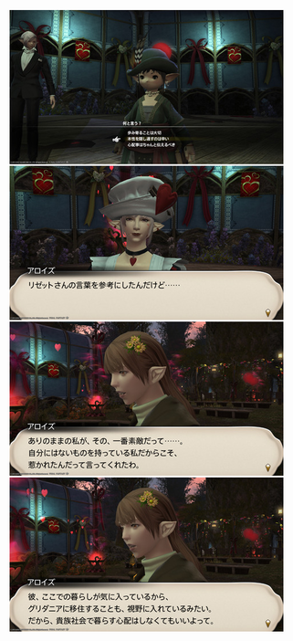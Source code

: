 [![ffxiv_20220210_194133_257.png](./image_j_02_2_thumb/ffxiv_20220210_194133_257.png.thumb.jpg)](./image_j_02\2/ffxiv_20220210_194133_257.png) 
[![ffxiv_20220210_194631_456.png](./image_j_02_2_thumb/ffxiv_20220210_194631_456.png.thumb.jpg)](./image_j_02\2/ffxiv_20220210_194631_456.png) 
[![ffxiv_20220210_194634_124.png](./image_j_02_2_thumb/ffxiv_20220210_194634_124.png.thumb.jpg)](./image_j_02\2/ffxiv_20220210_194634_124.png) 
[![ffxiv_20220210_194636_690.png](./image_j_02_2_thumb/ffxiv_20220210_194636_690.png.thumb.jpg)](./image_j_02\2/ffxiv_20220210_194636_690.png) 
